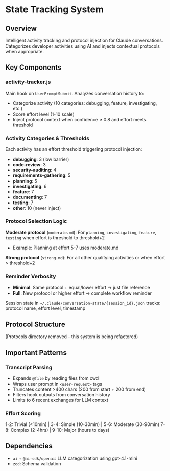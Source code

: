 # State Tracking System

## Overview
Intelligent activity tracking and protocol injection for Claude conversations. Categorizes developer activities using AI and injects contextual protocols when appropriate.

## Key Components

### activity-tracker.js
Main hook on `UserPromptSubmit`. Analyzes conversation history to:
- Categorize activity (10 categories: debugging, feature, investigating, etc.)
- Score effort level (1-10 scale)
- Inject protocol context when confidence ≥ 0.8 and effort meets threshold

### Activity Categories & Thresholds
Each activity has an effort threshold triggering protocol injection:
- **debugging**: 3 (low barrier)
- **code-review**: 3
- **security-auditing**: 4
- **requirements-gathering**: 5
- **planning**: 5
- **investigating**: 6
- **feature**: 7
- **documenting**: 7
- **testing**: 7
- **other**: 10 (never inject)

### Protocol Selection Logic
**Moderate protocol** (`moderate.md`): For `planning`, `investigating`, `feature`, `testing` when effort is threshold to threshold+2
  - Example: Planning at effort 5-7 uses moderate.md

**Strong protocol** (`strong.md`): For all other qualifying activities or when effort > threshold+2

### Reminder Verbosity
- **Minimal**: Same protocol + equal/lower effort → just file reference
- **Full**: New protocol or higher effort → complete workflow reminder

Session state in `~/.claude/conversation-state/{session_id}.json` tracks: protocol name, effort level, timestamp

## Protocol Structure
(Protocols directory removed - this system is being refactored)

## Important Patterns

### Transcript Parsing
- Expands `@file` by reading files from cwd
- Wraps user prompt in `<user-request>` tags
- Truncates content >400 chars (200 from start + 200 from end)
- Filters hook outputs from conversation history
- Limits to 6 recent exchanges for LLM context

### Effort Scoring
1-2: Trivial (<10min) | 3-4: Simple (10-30min) | 5-6: Moderate (30-90min)
7-8: Complex (2-4hrs) | 9-10: Major (hours to days)

## Dependencies
- `ai` + `@ai-sdk/openai`: LLM categorization using gpt-4.1-mini
- `zod`: Schema validation
